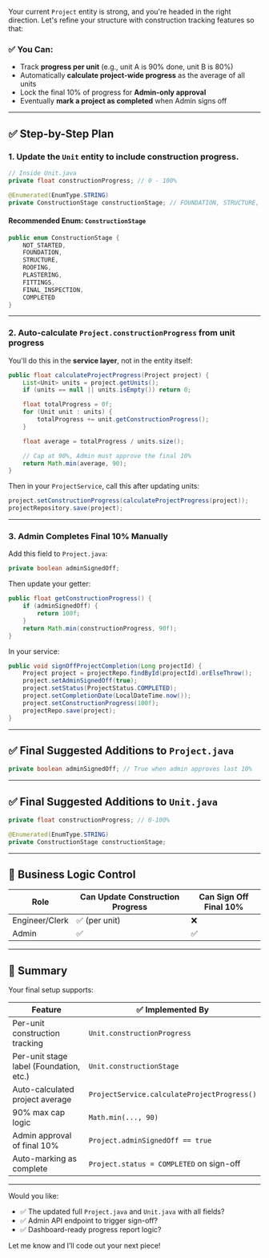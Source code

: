 Your current `Project` entity is strong, and you're headed in the right direction. Let's refine your structure with construction tracking features so that:

### ✅ You Can:

* Track **progress per unit** (e.g., unit A is 90% done, unit B is 80%)
* Automatically **calculate project-wide progress** as the average of all units
* Lock the final 10% of progress for **Admin-only approval**
* Eventually **mark a project as completed** when Admin signs off

---

## ✅ Step-by-Step Plan

### 1. **Update the `Unit` entity** to include construction progress.

```java
// Inside Unit.java
private float constructionProgress; // 0 - 100%

@Enumerated(EnumType.STRING)
private ConstructionStage constructionStage; // FOUNDATION, STRUCTURE, ROOFING, etc.
```

#### Recommended Enum: `ConstructionStage`

```java
public enum ConstructionStage {
    NOT_STARTED,
    FOUNDATION,
    STRUCTURE,
    ROOFING,
    PLASTERING,
    FITTINGS,
    FINAL_INSPECTION,
    COMPLETED
}
```

---

### 2. **Auto-calculate `Project.constructionProgress`** from unit progress

You'll do this in the **service layer**, not in the entity itself:

```java
public float calculateProjectProgress(Project project) {
    List<Unit> units = project.getUnits();
    if (units == null || units.isEmpty()) return 0;

    float totalProgress = 0f;
    for (Unit unit : units) {
        totalProgress += unit.getConstructionProgress();
    }

    float average = totalProgress / units.size();

    // Cap at 90%, Admin must approve the final 10%
    return Math.min(average, 90);
}
```

Then in your `ProjectService`, call this after updating units:

```java
project.setConstructionProgress(calculateProjectProgress(project));
projectRepository.save(project);
```

---

### 3. **Admin Completes Final 10% Manually**

Add this field to `Project.java`:

```java
private boolean adminSignedOff;
```

Then update your getter:

```java
public float getConstructionProgress() {
    if (adminSignedOff) {
        return 100f;
    }
    return Math.min(constructionProgress, 90f);
}
```

In your service:

```java
public void signOffProjectCompletion(Long projectId) {
    Project project = projectRepo.findById(projectId).orElseThrow();
    project.setAdminSignedOff(true);
    project.setStatus(ProjectStatus.COMPLETED);
    project.setCompletionDate(LocalDateTime.now());
    project.setConstructionProgress(100f);
    projectRepo.save(project);
}
```

---

## ✅ Final Suggested Additions to `Project.java`

```java
private boolean adminSignedOff; // True when admin approves last 10%
```

---

## ✅ Final Suggested Additions to `Unit.java`

```java
private float constructionProgress; // 0-100%

@Enumerated(EnumType.STRING)
private ConstructionStage constructionStage;
```

---

## 🧠 Business Logic Control

| Role           | Can Update Construction Progress | Can Sign Off Final 10% |
| -------------- | -------------------------------- | ---------------------- |
| Engineer/Clerk | ✅ (per unit)                     | ❌                      |
| Admin          | ✅                                | ✅                      |

---

## 🏁 Summary

Your final setup supports:

| Feature                                 | ✅ Implemented By                            |
| --------------------------------------- | ------------------------------------------- |
| Per-unit construction tracking          | `Unit.constructionProgress`                 |
| Per-unit stage label (Foundation, etc.) | `Unit.constructionStage`                    |
| Auto-calculated project average         | `ProjectService.calculateProjectProgress()` |
| 90% max cap logic                       | `Math.min(..., 90)`                         |
| Admin approval of final 10%             | `Project.adminSignedOff == true`            |
| Auto-marking as complete                | `Project.status = COMPLETED` on sign-off    |

---

Would you like:

* ✅ The updated full `Project.java` and `Unit.java` with all fields?
* ✅ Admin API endpoint to trigger sign-off?
* ✅ Dashboard-ready progress report logic?

Let me know and I’ll code out your next piece!
